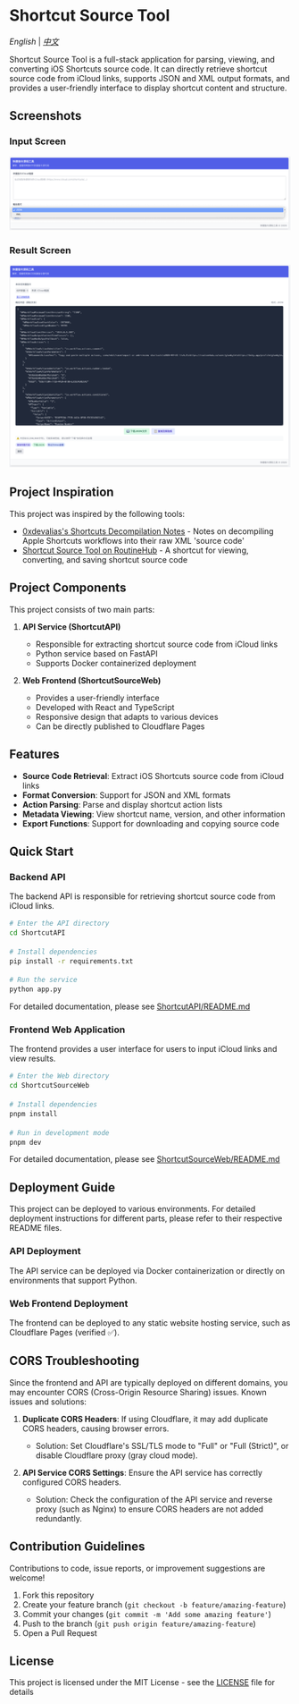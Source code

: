 # Shortcut Source Tool

_English_ | _[中文](./README.md)_

Shortcut Source Tool is a full-stack application for parsing, viewing, and converting iOS Shortcuts source code. It can directly retrieve shortcut source code from iCloud links, supports JSON and XML output formats, and provides a user-friendly interface to display shortcut content and structure.

## Screenshots

### Input Screen
![Shortcut Source Tool Input Screen](./assets/input-screen.png)

### Result Screen
![Shortcut Source Tool Result Screen](./assets/result-screen.png)

## Project Inspiration

This project was inspired by the following tools:
- [0xdevalias's Shortcuts Decompilation Notes](https://gist.github.com/0xdevalias/27d9aea9529be7b6ce59055332a94477) - Notes on decompiling Apple Shortcuts workflows into their raw XML 'source code'
- [Shortcut Source Tool on RoutineHub](https://routinehub.co/shortcut/5256/) - A shortcut for viewing, converting, and saving shortcut source code

## Project Components

This project consists of two main parts:

1. **API Service (ShortcutAPI)**
   - Responsible for extracting shortcut source code from iCloud links
   - Python service based on FastAPI
   - Supports Docker containerized deployment

2. **Web Frontend (ShortcutSourceWeb)**
   - Provides a user-friendly interface
   - Developed with React and TypeScript
   - Responsive design that adapts to various devices
   - Can be directly published to Cloudflare Pages

## Features

- **Source Code Retrieval**: Extract iOS Shortcuts source code from iCloud links
- **Format Conversion**: Support for JSON and XML formats
- **Action Parsing**: Parse and display shortcut action lists
- **Metadata Viewing**: View shortcut name, version, and other information
- **Export Functions**: Support for downloading and copying source code

## Quick Start

### Backend API

The backend API is responsible for retrieving shortcut source code from iCloud links.

```bash
# Enter the API directory
cd ShortcutAPI

# Install dependencies
pip install -r requirements.txt

# Run the service
python app.py
```

For detailed documentation, please see [ShortcutAPI/README.md](./ShortcutAPI/README.md)

### Frontend Web Application

The frontend provides a user interface for users to input iCloud links and view results.

```bash
# Enter the Web directory
cd ShortcutSourceWeb

# Install dependencies
pnpm install

# Run in development mode
pnpm dev
```

For detailed documentation, please see [ShortcutSourceWeb/README.md](./ShortcutSourceWeb/README.md)

## Deployment Guide

This project can be deployed to various environments. For detailed deployment instructions for different parts, please refer to their respective README files.

### API Deployment

The API service can be deployed via Docker containerization or directly on environments that support Python.

### Web Frontend Deployment

The frontend can be deployed to any static website hosting service, such as Cloudflare Pages (verified ✅).

## CORS Troubleshooting

Since the frontend and API are typically deployed on different domains, you may encounter CORS (Cross-Origin Resource Sharing) issues. Known issues and solutions:

1. **Duplicate CORS Headers**: If using Cloudflare, it may add duplicate CORS headers, causing browser errors.
   - Solution: Set Cloudflare's SSL/TLS mode to "Full" or "Full (Strict)", or disable Cloudflare proxy (gray cloud mode).

2. **API Service CORS Settings**: Ensure the API service has correctly configured CORS headers.
   - Solution: Check the configuration of the API service and reverse proxy (such as Nginx) to ensure CORS headers are not added redundantly.

## Contribution Guidelines

Contributions to code, issue reports, or improvement suggestions are welcome!

1. Fork this repository
2. Create your feature branch (`git checkout -b feature/amazing-feature`)
3. Commit your changes (`git commit -m 'Add some amazing feature'`)
4. Push to the branch (`git push origin feature/amazing-feature`)
5. Open a Pull Request

## License

This project is licensed under the MIT License - see the [LICENSE](LICENSE) file for details 